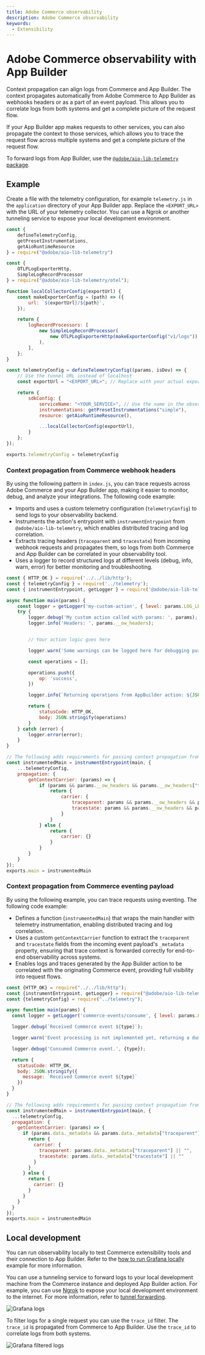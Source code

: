 ```yaml
---
title: Adobe Commerce observability
description: Adobe Commerce observability
keywords:
  - Extensibility
---
```


# Adobe Commerce observability with App Builder

Context propagation can align logs from Commerce and App Builder. The context propagates automatically from Adobe Commerce to App Builder as webhooks headers or as a part of an event payload. This allows you to correlate logs from both systems and get a complete picture of the request flow.

If your App Builder app makes requests to other services, you can also propagate the context to those services, which allows you to trace the request flow across multiple systems and get a complete picture of the request flow.

To forward logs from App Builder, use the [`@adobe/aio-lib-telemetry` package](https://github.com/adobe/aio-lib-telemetry/blob/main/docs/usage.md).

## Example

Create a file with the telemetry configuration, for example `telemetry.js` in the `application` directory of your App Builder app. Replace the `<EXPORT_URL>` with the URL of your telemetry collector. You can use a Ngrok or another tunneling service to expose your local development environment.

```javascript
const {
    defineTelemetryConfig,
    getPresetInstrumentations,
    getAioRuntimeResource
} = require("@adobe/aio-lib-telemetry")

const {
    OTLPLogExporterHttp,
    SimpleLogRecordProcessor
} = require("@adobe/aio-lib-telemetry/otel");

function localCollectorConfig(exportUrl) {
    const makeExporterConfig = (path) => ({
        url: `${exportUrl}/${path}`,
    });

    return {
        logRecordProcessors: [
            new SimpleLogRecordProcessor(
                new OTLPLogExporterHttp(makeExporterConfig("v1/logs"))
            ),
        ],
    };
}

const telemetryConfig = defineTelemetryConfig((params, isDev) => {
    // Use the tunnel URL instead of localhost
    const exportUrl = "<EXPORT_URL>"; // Replace with your actual export URL

    return {
        sdkConfig: {
            serviceName: "<YOUR_SERVICE>", // Use the name in the observability subscription to match the logs
            instrumentations: getPresetInstrumentations("simple"),
            resource: getAioRuntimeResource(),

            ...localCollectorConfig(exportUrl),
        }
    };
});

exports.telemetryConfig = telemetryConfig
```

### Context propagation from Commerce webhook headers

By using the following pattern in `index.js`, you can trace requests across Adobe Commerce and your App Builder app, making it easier to monitor, debug, and analyze your integrations. The following code example:

- Imports and uses a custom telemetry configuration (`telemetryConfig`) to send logs to your observability backend.
- Instruments the action's entrypoint with `instrumentEntrypoint` from `@adobe/aio-lib-telemetry`, which enables distributed tracing and log correlation.
- Extracts tracing headers (`traceparent` and `tracestate`) from incoming webhook requests and propagates them, so logs from both Commerce and App Builder can be correlated in your observability tool.
- Uses a logger to record structured logs at different levels (debug, info, warn, error) for better monitoring and troubleshooting.

```javascript
const { HTTP_OK } = require('../../lib/http');
const { telemetryConfig } = require('../telemetry');
const { instrumentEntrypoint, getLogger } = require('@adobe/aio-lib-telemetry');

async function main(params) {
    const logger = getLogger('my-custom-action', { level: params.LOG_LEVEL || 'info' });
    try {
        logger.debug('My custom action called with params: ', params);
        logger.info('Headers: ', params.__ow_headers);


        // Your action logic goes here

        logger.warn('Some warnings can be logged here for debugging purposes in AppBuilder action');

        const operations = [];

        operations.push({
            op: 'success',
        })

        logger.info(`Returning operations from AppBuilder action: ${JSON.stringify(operations)}`);

        return {
            statusCode: HTTP_OK,
            body: JSON.stringify(operations)
        }
    } catch (error) {
        logger.error(error);
    }
}

// The following adds requirements for passing context propagation from Commerce webhook headers
const instrumentedMain = instrumentEntrypoint(main, {
    ...telemetryConfig,
    propagation: {
        getContextCarrier: (params) => {
            if (params && params.__ow_headers && params.__ow_headers["traceparent"]) {
                return {
                    carrier: {
                        traceparent: params && params.__ow_headers && params.__ow_headers["traceparent"] || "",
                        tracestate: params && params.__ow_headers && params.__ow_headers["tracestate"] || ""
                    }
                }
            } else {
                return {
                    carrier: {}
                }
            }
        }
    }
});
exports.main = instrumentedMain
```

### Context propagation from Commerce eventing payload

By using the following example, you can trace requests using eventing. The following code example:

- Defines a function (`instrumentedMain`) that wraps the main handler with telemetry instrumentation, enabling distributed tracing and log correlation.
- Uses a custom `getContextCarrier` function to extract the `traceparent` and `tracestate` fields from the incoming event payload's `_metadata` property, ensuring that trace context is forwarded correctly for end-to-end observability across systems.
- Enables logs and traces generated by the App Builder action to be correlated with the originating Commerce event, providing full visibility into request flows.

```javascript
const {HTTP_OK} = require("../../lib/http");
const {instrumentEntrypoint, getLogger} = require("@adobe/aio-lib-telemetry");
const {telemetryConfig} = require("../telemetry");

async function main(params) {
  const logger = getLogger('commerce-events/consume', { level: params.LOG_LEVEL || 'info' });

  logger.debug(`Received Commerce event ${type}`);

  logger.warn('Event processing is not implemented yet, returning a dummy response');

  logger.debug('Consumed Commerce event.', {type});

  return {
    statusCode: HTTP_OK,
    body: JSON.stringify({
      message: `Received Commerce event ${type}`
    })
  }
}

// The following adds requirements for passing context propagation from Commerce events payload
const instrumentedMain = instrumentEntrypoint(main, {
  ...telemetryConfig,
  propagation: {
    getContextCarrier: (params) => {
      if (params.data._metadata && params.data._metadata["traceparent"]) {
        return {
          carrier: {
            traceparent: params.data._metadata["traceparent"] || "",
            tracestate: params.data._metadata["tracestate"] || ""
          }
        }
      } else {
        return {
          carrier: {}
        }
      }
    }
  }
});
exports.main = instrumentedMain
```

## Local development

You can run observability locally to test Commerce extensibility tools and their connection to App Builder. Refer to the [how to run Grafana locally](https://github.com/adobe/aio-lib-telemetry/blob/main/docs/use-cases/grafana.md#local-development) example for more information.

You can use a tunneling service to forward logs to your local development machine from the Commerce instance and deployed App Builder action. For example, you can use [Ngrok](https://ngrok.com/) to expose your local development environment to the internet. For more information, refer to [tunnel forwarding](https://github.com/adobe/aio-lib-telemetry/blob/main/docs/use-cases/support/tunnel-forwarding.md).

![Grafana logs](../../_images/observability/grafana-all-logs.png)

To filter logs for a single request you can use the `trace_id` filter. The `trace_id` is propagated from Commerce to App Builder. Use the `trace_id` to correlate logs from both systems.

![Grafana filtered logs](../../_images/observability/grafana-filtered-logs.png)
